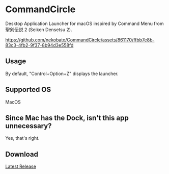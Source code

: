 # CommandCircle

Desktop Application Launcher for macOS inspired by Command Menu from 聖剣伝説 2 (Seiken Densetsu 2).

https://github.com/nekobato/CommandCircle/assets/861170/ffbb7e8b-83c3-4fb2-9f37-8b94d3e558fd

## Usage

By default, "Control+Option+Z" displays the launcher.

## Supported OS

MacOS

## Since Mac has the Dock, isn't this app unnecessary?

Yes, that's right.

## Download

[Latest Release](https://github.com/nekobato/CommandCircle/releases/latest)
